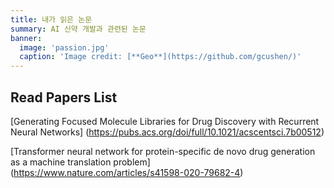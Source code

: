 ```yaml
---
title: 내가 읽은 논문
summary: AI 신약 개발과 관련된 논문
banner:
  image: 'passion.jpg'
  caption: 'Image credit: [**Geo**](https://github.com/gcushen/)'
---
```

## Read Papers List

[Generating Focused Molecule Libraries for Drug Discovery with Recurrent Neural Networks]
(https://pubs.acs.org/doi/full/10.1021/acscentsci.7b00512)

[Transformer neural network for protein-specific de novo drug generation as a machine translation problem]
(https://www.nature.com/articles/s41598-020-79682-4)
